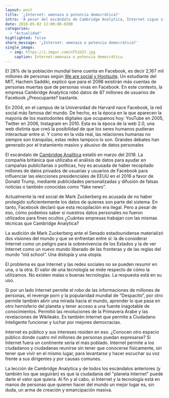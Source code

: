 ```yaml
---
layout: post
title: '¿Internet: amenaza o potencia democrática?'
intro: 'A pesar del escándalo de Cambridge Analytica, Internet sigue siendo una gran oportunidad para la democracia.'
date: 2018-05-02 12:00:00-0300
categories:
  - "Actualidad"
highlighted: false
share_message: '¿Internet: amenaza o potencia democrática?'
single_image:
  - img: https://i.imgur.com/nT5iU1Y.jpg
    caption: Internet:amenaza o potencia democrática.
---
```

El 28% de la población mundial tiene cuenta en Facebook, es decir 2,167 mil millones de personas según [We are social y Hootsuite](https://wearesocial.com/blog/2018/01/global-digital-report-2018). Un estudiante del MIT, Hachem Saddiki, explicó que para el 2098 existirán más cuentas de personas muertas que de personas vivas en Facebook. En este contexto, la empresa Cambridge Analytica robó datos de 87 millones de usuarios de Facebook ¿Preocupante? bastante.

En 2004, en el campus de la Universidad de Harvard nace Facebook, la red social más famosa del mundo. De hecho, es la época en la que aparecen la mayoría de los mastodontes digitales que ocupamos hoy: YouTube en 2005, Twitter en 2006, Instagram en 2010. Esta es la época de la web 2.0, una web distinta que creó la posibilidad de que los seres humanos pudieran interactuar entre sí. Y como en la vida real, las relaciones  humanas no siempre son tranquilas, estas redes tampoco lo son. Grandes debates han generado por el tratamiento masivo y abusivo de datos personales

El escándalo de [Cambridge Analítica](https://www.derechosdigitales.org/11978/cambridge-analytica-el-proximo-escandalo-esta-a-la-vuelta-de-la-esquina/)  estalló en marzo del 2018. La compañía británica que utilizaba el análisis de datos para ayudar en campañas publicitarias o políticas, hoy es acusada de haber recopilado millones de datos privados de usuarias y usuarios de Facebook para influenciar las elecciones presidenciales de EEUU en el 2016 a favor de Donald Trump, mediante publicidades personalizadas y difusión de falsas noticias o también conocidas como “fake news”. 

Actualmente la red social de Mark Zuckerberg es acusada de no haber protegido suficientemente los datos de quienes son parte del sistema. En tanto, Facebook declaró que esta recopilación era ilegal. Pero a pesar de eso, cómo podemos saber si nuestros datos personales no fueron utilizados para fines ocultos ¿Cuántas empresas trabajan con las mismas técnicas que Cambridge Analytica?

La audición de Mark Zuckerberg ante el Senado estadounidense materializó dos visiones del mundo y que se enfrentan entre sí: la de considerar Internet como un peligro para la sobrevivencia de los Estados y la de ver Internet como un nuevo mundo liberado de las fronteras y de las reglas del mundo “old school”. Una distopía y una utopía. 

El problema es que Internet y las redes sociales no se pueden resumir en una, o la otra. El valor de una tecnología se mide respecto de cómo la utilizamos. No existen malas o buenas tecnologías. La respuesta está en su uso.

Si por un lado Internet permite el robo de las informaciones de millones de personas, el revenge porn y la popularidad mundial de “Despacito”, por otro permite también abrir una mirada hacia el mundo, aprender lo que pasa en otro hemisferio del planeta y tener acceso a una fuente inagotable de conocimientos. Permitió las revoluciones de la Primavera Árabe y las revelaciones de Wikileaks. Es también Internet que permite a Ciudadano Inteligente funcionar y luchar por mejores democracias. 

Internet es público y  sus intereses residen en eso. ¿Conocen otro espacio público donde cuatro mil millones de personas puedan expresarse? Si Internet fuera un continente sería el más poblado. Internet permite a los ciudadanos y ciudadanas reunirse sin tener que conocerse físicamente, sin tener que vivir en el mismo lugar, para levantarse y hacer escuchar su voz frente a sus dirigentes y por causas comunes. 

La lección de Cambridge Analytica y de todos los escándalos anteriores (y también los que seguirán) es que la ciudadanía del "planeta Internet" puede darle el valor que quiera. Al fin y al cabo, si Internet y la tecnología está en manos de personas que quieren hacer del mundo un mejor lugar es, sin duda, un arma de creación y emancipación masiva. 

